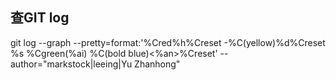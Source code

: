 ## 查GIT log
git log --graph --pretty=format:'%Cred%h%Creset -%C(yellow)%d%Creset %s %Cgreen(%ai) %C(bold blue)<%an>%Creset' --author="markstock\|leeing\|Yu Zhanhong"
